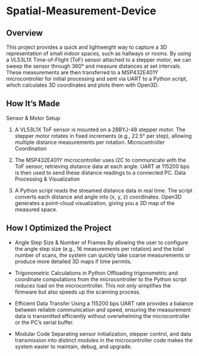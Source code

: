 # Spatial-Measurement-Device

## Overview
This project provides a quick and lightweight way to capture a 3D representation of small indoor spaces, such as hallways or rooms. By using a VL53L1X Time-of-Flight (ToF) sensor attached to a stepper motor, we can sweep the sensor through 360° and measure distances at set intervals. These measurements are then transferred to a MSP432E401Y microcontroller for initial processing and sent via UART to a Python script, which calculates 3D coordinates and plots them with Open3D.

## How It’s Made
Sensor & Motor Setup

1. A VL53L1X ToF sensor is mounted on a 28BYJ-48 stepper motor.
The stepper motor rotates in fixed increments (e.g., 22.5° per step), allowing multiple distance measurements per rotation.
Microcontroller Coordination

2. The MSP432E401Y microcontroller uses I2C to communicate with the ToF sensor, retrieving distance data at each angle.
UART at 115200 bps is then used to send these distance readings to a connected PC.
Data Processing & Visualization

3. A Python script reads the streamed distance data in real time.
The script converts each distance and angle into (x, y, z) coordinates.
Open3D generates a point-cloud visualization, giving you a 3D map of the measured space.

## How I Optimized the Project
* Angle Step Size & Number of Frames
By allowing the user to configure the angle step size (e.g., 16 measurements per rotation) and the total number of scans, the system can quickly take coarse measurements or produce more detailed 3D maps if time permits.

* Trigonometric Calculations in Python
Offloading trigonometric and coordinate computations from the microcontroller to the Python script reduces load on the microcontroller. This not only simplifies the firmware but also speeds up the scanning process.

* Efficient Data Transfer
Using a 115200 bps UART rate provides a balance between reliable communication and speed, ensuring the measurement data is transmitted efficiently without overwhelming the microcontroller or the PC’s serial buffer.

* Modular Code
Separating sensor initialization, stepper control, and data transmission into distinct modules in the microcontroller code makes the system easier to maintain, debug, and upgrade.
